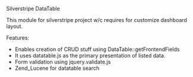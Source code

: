 Silverstripe DataTable
 
This module for silverstripe project w/c requires for customize dashboard layout.
 
Features:
- Enables creation of CRUD stuff using DataTable::getFrontendFields
- It uses datatable.js as the primary presentation of listed data. 
- Form validation using jquery.validate.js
- Zend_Lucene for datatable search
